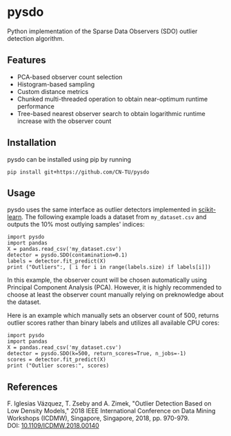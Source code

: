 # pysdo
Python implementation of the Sparse Data Observers (SDO) outlier detection algorithm.

Features
---------
* PCA-based observer count selection
* Histogram-based sampling
* Custom distance metrics
* Chunked multi-threaded operation to obtain near-optimum runtime performance
* Tree-based nearest observer search to obtain logarithmic runtime increase with the observer count


Installation
------------
pysdo can be installed using pip by running

```pip install git+https://github.com/CN-TU/pysdo```



Usage
--------
pysdo uses the same interface as outlier detectors implemented in [scikit-learn](https://scikit-learn.org/stable/modules/outlier_detection.html). The following example loads a dataset from `my_dataset.csv` and outputs the 10% most outlying samples' indices:
```
import pysdo
import pandas
X = pandas.read_csv('my_dataset.csv')
detector = pysdo.SDO(contamination=0.1)
labels = detector.fit_predict(X)
print ("Outliers":, [ i for i in range(labels.size) if labels[i]])
```
In this example, the observer count will be chosen automatically using Principal Component Analysis (PCA). However, it is highly recommended to choose at least the observer count manually relying on preknowledge about the dataset.

Here is an example which manually sets an observer count of 500, returns outlier scores rather than binary labels and utilizes all available CPU cores:
```
import pysdo
import pandas
X = pandas.read_csv('my_dataset.csv')
detector = pysdo.SDO(k=500, return_scores=True, n_jobs=-1)
scores = detector.fit_predict(X)
print ("Outlier scores:", scores)
```

References
-----------
F. Iglesias Vázquez, T. Zseby and A. Zimek, "Outlier Detection Based on Low Density Models," 2018 IEEE International Conference on Data Mining Workshops (ICDMW), Singapore, Singapore, 2018, pp. 970-979.  
DOI: [10.1109/ICDMW.2018.00140](https://doi.org/10.1109/icdmw.2018.00140)
